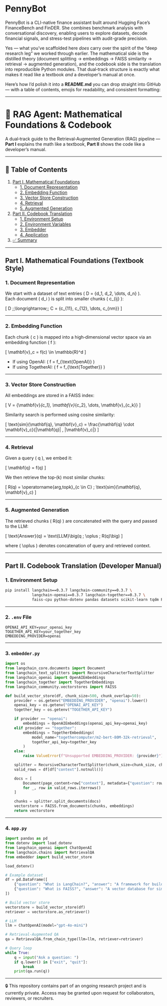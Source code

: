# PennyBot
PennyBot is a CLI-native finance assistant built around Hugging Face’s FinanceBench and FinDER. She combines benchmark analysis with conversational discovery, enabling users to explore datasets, decode financial signals, and stress-test pipelines with audit-grade precision.


Yes — what you’ve scaffolded here *does* carry over the spirit of the “deep research leg” we worked through earlier. The mathematical side is the distilled theory (document splitting → embeddings → FAISS similarity → retrieval → augmented generation), and the codebook side is the translation into reproducible Python modules. That dual‑track structure is exactly what makes it read like a textbook *and* a developer’s manual at once.

Here’s how I’d polish it into a **README.md** you can drop straight into GitHub — with a table of contents, emojis for readability, and consistent formatting:

---

# 📘 RAG Agent: Mathematical Foundations & Codebook

A dual‑track guide to the Retrieval‑Augmented Generation (RAG) pipeline —  
**Part I** explains the math like a textbook, **Part II** shows the code like a developer’s manual.

---

## 📑 Table of Contents
1. [Part I. Mathematical Foundations](#part-i-mathematical-foundations-textbook-style)  
   - [1. Document Representation](#1-document-representation)  
   - [2. Embedding Function](#2-embedding-function)  
   - [3. Vector Store Construction](#3-vector-store-construction)  
   - [4. Retrieval](#4-retrieval)  
   - [5. Augmented Generation](#5-augmented-generation)  
2. [Part II. Codebook Translation](#part-ii-codebook-translation-developer-manual)  
   - [1. Environment Setup](#1-environment-setup)  
   - [2. Environment Variables](#2-env-file)  
   - [3. Embedder](#3-embedderpy)  
   - [4. Application](#4-apppy)  
3. [✅ Summary](#-summary)

---

## Part I. Mathematical Foundations (Textbook Style)

### 1. Document Representation
We start with a dataset of text entries \( D = \{d_1, d_2, \dots, d_n\} \).  
Each document \( d_i \) is split into smaller chunks \( c_{ij} \):

\[
D \;\;\longrightarrow\;\; C = \{c_{11}, c_{12}, \dots, c_{nm}\}
\]

---

### 2. Embedding Function
Each chunk \( c \) is mapped into a high‑dimensional vector space via an embedding function \( f \):

\[
\mathbf{v}_c = f(c) \in \mathbb{R}^d
\]

- If using OpenAI: \( f = f_{\text{OpenAI}} \)  
- If using TogetherAI: \( f = f_{\text{Together}} \)

---

### 3. Vector Store Construction
All embeddings are stored in a FAISS index:

\[
V = \{\mathbf{v}_{c_1}, \mathbf{v}_{c_2}, \dots, \mathbf{v}_{c_k}\}
\]

Similarity search is performed using cosine similarity:

\[
\text{sim}(\mathbf{q}, \mathbf{v}_c) = \frac{\mathbf{q} \cdot \mathbf{v}_c}{\|\mathbf{q}\| \, \|\mathbf{v}_c\|}
\]

---

### 4. Retrieval
Given a query \( q \), we embed it:

\[
\mathbf{q} = f(q)
\]

We then retrieve the top‑\(k\) most similar chunks:

\[
R(q) = \operatorname{arg\,topk}_{c \in C} \; \text{sim}(\mathbf{q}, \mathbf{v}_c)
\]

---

### 5. Augmented Generation
The retrieved chunks \( R(q) \) are concatenated with the query and passed to the LLM:

\[
\text{Answer}(q) = \text{LLM}\big(q \; \oplus \; R(q)\big)
\]

where \( \oplus \) denotes concatenation of query and retrieved context.

---

## Part II. Codebook Translation (Developer Manual)

### 1. Environment Setup
```bash
pip install langchain==0.3.7 langchain-community==0.3.7 \
            langchain-openai==0.3.7 langchain-together==0.3.7 \
            faiss-cpu python-dotenv pandas datasets scikit-learn tqdm PyYAML streamlit
```

---

### 2. `.env` File
```dotenv
OPENAI_API_KEY=your_openai_key
TOGETHER_API_KEY=your_together_key
EMBEDDING_PROVIDER=openai
```

---

### 3. `embedder.py`
```python
import os
from langchain_core.documents import Document
from langchain_text_splitters import RecursiveCharacterTextSplitter
from langchain_openai import OpenAIEmbeddings
from langchain_together import TogetherEmbeddings
from langchain_community.vectorstores import FAISS

def build_vector_store(df, chunk_size=500, chunk_overlap=50):
    provider = os.getenv("EMBEDDING_PROVIDER", "openai").lower()
    openai_key = os.getenv("OPENAI_API_KEY")
    together_key = os.getenv("TOGETHER_API_KEY")

    if provider == "openai":
        embeddings = OpenAIEmbeddings(openai_api_key=openai_key)
    elif provider == "together":
        embeddings = TogetherEmbeddings(
            model_name="togethercomputer/m2-bert-80M-32k-retrieval",
            together_api_key=together_key
        )
    else:
        raise ValueError(f"Unsupported EMBEDDING_PROVIDER: {provider}")

    splitter = RecursiveCharacterTextSplitter(chunk_size=chunk_size, chunk_overlap=chunk_overlap)
    valid_rows = df[df["context"].notnull()]

    docs = [
        Document(page_content=row["context"], metadata={"question": row["question"], "answer": row["answer"]})
        for _, row in valid_rows.iterrows()
    ]

    chunks = splitter.split_documents(docs)
    vectorstore = FAISS.from_documents(chunks, embeddings)
    return vectorstore
```

---

### 4. `app.py`
```python
import pandas as pd
from dotenv import load_dotenv
from langchain_openai import ChatOpenAI
from langchain.chains import RetrievalQA
from embedder import build_vector_store

load_dotenv()

# Example dataset
df = pd.DataFrame([
    {"question": "What is LangChain?", "answer": "A framework for building LLM apps.", "context": "LangChain is a framework..."},
    {"question": "What is FAISS?", "answer": "A vector database for similarity search.", "context": "FAISS is a library..."}
])

# Build vector store
vectorstore = build_vector_store(df)
retriever = vectorstore.as_retriever()

# LLM
llm = ChatOpenAI(model="gpt-4o-mini")

# Retrieval-Augmented QA
qa = RetrievalQA.from_chain_type(llm=llm, retriever=retriever)

# Query loop
while True:
    q = input("Ask a question: ")
    if q.lower() in ["exit", "quit"]:
        break
    print(qa.run(q))
```

---

🔒 This repository contains part of an ongoing research project and is currently private. Access may be granted upon request for collaborators, reviewers, or recruiters.

